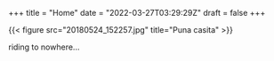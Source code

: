 +++
title = "Home"
date = "2022-03-27T03:29:29Z"
draft = false
+++
 

{{< figure src="20180524_152257.jpg" title="Puna casita" >}}

riding to nowhere...

